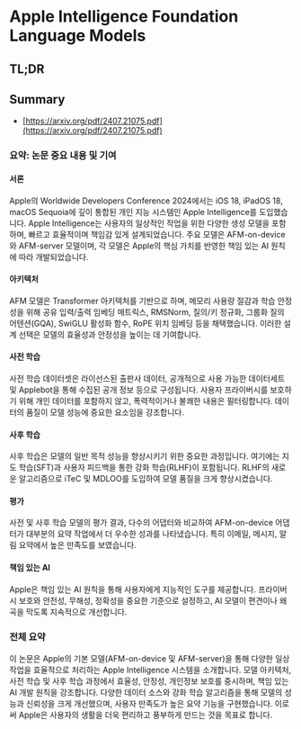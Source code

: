 # Apple Intelligence Foundation Language Models
## TL;DR
## Summary
- [https://arxiv.org/pdf/2407.21075.pdf](https://arxiv.org/pdf/2407.21075.pdf)

### 요약: 논문 중요 내용 및 기여

#### 서론
Apple의 Worldwide Developers Conference 2024에서는 iOS 18, iPadOS 18, macOS Sequoia에 깊이 통합된 개인 지능 시스템인 Apple Intelligence를 도입했습니다. Apple Intelligence는 사용자의 일상적인 작업을 위한 다양한 생성 모델을 포함하며, 빠르고 효율적이며 책임감 있게 설계되었습니다. 주요 모델은 AFM-on-device와 AFM-server 모델이며, 각 모델은 Apple의 핵심 가치를 반영한 책임 있는 AI 원칙에 따라 개발되었습니다.

#### 아키텍처
AFM 모델은 Transformer 아키텍처를 기반으로 하며, 메모리 사용량 절감과 학습 안정성을 위해 공유 입력/출력 임베딩 매트릭스, RMSNorm, 질의/키 정규화, 그룹화 질의 어텐션(GQA), SwiGLU 활성화 함수, RoPE 위치 임베딩 등을 채택했습니다. 이러한 설계 선택은 모델의 효율성과 안정성을 높이는 데 기여합니다.

#### 사전 학습
사전 학습 데이터셋은 라이선스된 출판사 데이터, 공개적으로 사용 가능한 데이터세트 및 Applebot을 통해 수집된 공개 정보 등으로 구성됩니다. 사용자 프라이버시를 보호하기 위해 개인 데이터를 포함하지 않고, 폭력적이거나 불쾌한 내용은 필터링합니다. 데이터의 품질이 모델 성능에 중요한 요소임을 강조합니다.

#### 사후 학습
사후 학습은 모델의 일반 목적 성능을 향상시키기 위한 중요한 과정입니다. 여기에는 지도 학습(SFT)과 사용자 피드백을 통한 강화 학습(RLHF)이 포함됩니다. RLHF의 새로운 알고리즘으로 iTeC 및 MDLOO를 도입하여 모델 품질을 크게 향상시켰습니다.

#### 평가
사전 및 사후 학습 모델의 평가 결과, 다수의 어댑터와 비교하여 AFM-on-device 어댑터가 대부분의 요약 작업에서 더 우수한 성과를 나타냈습니다. 특히 이메일, 메시지, 알림 요약에서 높은 만족도를 보였습니다.

#### 책임 있는 AI
Apple은 책임 있는 AI 원칙을 통해 사용자에게 지능적인 도구를 제공합니다. 프라이버시 보호와 안전성, 무해성, 정확성을 중요한 기준으로 설정하고, AI 모델이 편견이나 왜곡을 막도록 지속적으로 개선합니다.

### 전체 요약
이 논문은 Apple의 기본 모델(AFM-on-device 및 AFM-server)을 통해 다양한 일상 작업을 효율적으로 처리하는 Apple Intelligence 시스템을 소개합니다. 모델 아키텍처, 사전 학습 및 사후 학습 과정에서 효율성, 안정성, 개인정보 보호를 중시하며, 책임 있는 AI 개발 원칙을 강조합니다. 다양한 데이터 소스와 강화 학습 알고리즘을 통해 모델의 성능과 신뢰성을 크게 개선했으며, 사용자 만족도가 높은 요약 기능을 구현했습니다. 이로써 Apple은 사용자의 생활을 더욱 편리하고 풍부하게 만드는 것을 목표로 합니다.